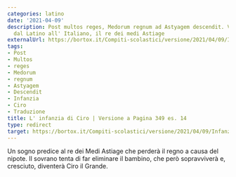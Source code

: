```yaml
---
categories: latino
date: '2021-04-09'
description: Post multos reges, Medorum regnum ad Astyagem descendit. Versione tradotta
  dal Latino all' Italiano, il re dei medi Astiage
externalUrl: https://bortox.it/Compiti-scolastici/versione/2021/04/09/Infanzia-Ciro-re-Medi.html
tags:
- Post
- Multos
- reges
- Medorum
- regnum
- Astyagem
- Descendit
- Infanzia
- Ciro
- Traduzione
title: L' infanzia di Ciro | Versione a Pagina 349 es. 14
type: redirect
target: https://bortox.it/Compiti-scolastici/versione/2021/04/09/Infanzia-Ciro-re-Medi.html
---
```



Un sogno predice al re dei Medi Astiage che perderà il regno a causa del nipote. Il sovrano tenta di far eliminare il bambino, che però sopravviverà e, cresciuto, diventerà Ciro il Grande.